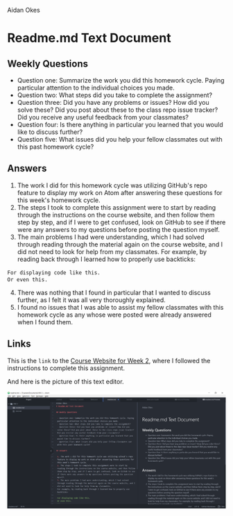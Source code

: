 Aidan Okes
# Readme.md Text Document

## Weekly Questions

 - Question one: Summarize the work you did this homework cycle. Paying particular attention to the individual choices you made.
 - Question two: What steps did you take to complete the assignment?
 - Question three: Did you have any problems or issues? How did you solve these? Did you post about these to the class repo issue tracker? Did you receive any useful feedback from your classmates?
 - Question four: Is there anything in particular you learned that you would like to discuss further?
 - Question five: What issues did you help your fellow classmates out with this past homework cycle?

## Answers

 1. The work I did for this homework cycle was utilizing GitHub's repo feature to display my work on Atom after answering these questions for this week's homework cycle.
 2. The steps I took to complete this assignment were to start by reading through the instructions on the course website, and then follow them step by step, and if I were to get confused, look on GitHub to see if there were any answers to my questions before posting the question myself.
 3. The main problems I had were understanding, which I had solved through reading through the material again on the course website, and I did not need to look for help from my classmates.
 For example, by reading back through I learned how to properly use backticks:
 ```
 For displaying code like this.
 Or even this.
 ```
 4. There was nothing that I found in particular that I wanted to discuss further, as I felt it was all very thoroughly explained.
 5. I found no issues that I was able to assist my fellow classmates with this homework cycle as any whose were posted were already answered when I found them.

## Links

This is the `link` to the [Course Website for Week 2](https://montana-media-arts.github.io/creative-coding-1/modules/week-2/overview/), where I followed the instructions to complete this assignment.

And here is the picture of this text editor.

![Text Editor](homework2_image.png)
